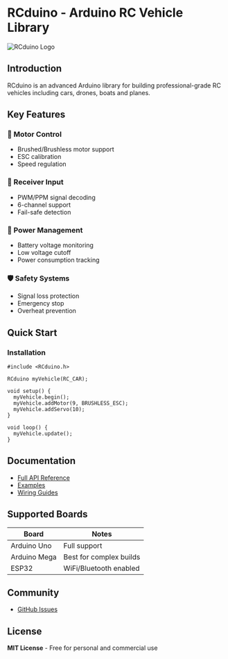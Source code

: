 # RCduino - Arduino RC Vehicle Library

![RCduino Logo](https://rcduino.github.io/assets/logo.png)

## Introduction

RCduino is an advanced Arduino library for building professional-grade RC vehicles including cars, drones, boats and planes.

## Key Features

### 🚗 Motor Control
- Brushed/Brushless motor support
- ESC calibration
- Speed regulation

### 📡 Receiver Input
- PWM/PPM signal decoding
- 6-channel support
- Fail-safe detection

### 🔋 Power Management
- Battery voltage monitoring
- Low voltage cutoff
- Power consumption tracking

### 🛡️ Safety Systems
- Signal loss protection
- Emergency stop
- Overheat prevention

## Quick Start

### Installation
```arduino
#include <RCduino.h>

RCduino myVehicle(RC_CAR);

void setup() {
  myVehicle.begin();
  myVehicle.addMotor(9, BRUSHLESS_ESC);
  myVehicle.addServo(10);
}

void loop() {
  myVehicle.update();
}
```

## Documentation

- [Full API Reference](https://rcduino.github.io/#api-reference)
- [Examples](https://rcduino.github.io/#examples) 
- [Wiring Guides](https://rcduino.github.io/#wiring)

## Supported Boards

| Board        | Notes                          |
|--------------|--------------------------------|
| Arduino Uno  | Full support                   |
| Arduino Mega | Best for complex builds        |
| ESP32        | WiFi/Bluetooth enabled         |

## Community

- [GitHub Issues](https://github.com/RCduino/RCduino/issues)

## License

**MIT License** - Free for personal and commercial use